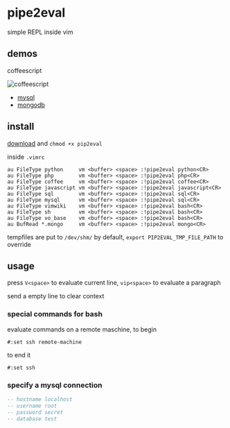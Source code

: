 # pipe2eval

simple REPL inside vim

## demos

coffeescript

![coffeescript](https://github.com/zweifisch/pipe2eval/raw/master/demos/coffee.gif)

* [mysql](https://github.com/zweifisch/pipe2eval/raw/master/demos/mysql.gif)
* [mongodb](https://github.com/zweifisch/pipe2eval/raw/master/demos/mongodb.gif)

## install

[download](https://raw.github.com/zweifisch/pipe2eval/master/pipe2eval) and `chmod +x pip2eval`

inside `.vimrc`
```vim
au FileType python     vm <buffer> <space> :!pipe2eval python<CR>
au FileType php        vm <buffer> <space> :!pipe2eval php<CR>
au FileType coffee     vm <buffer> <space> :!pipe2eval coffee<CR>
au FileType javascript vm <buffer> <space> :!pipe2eval javascript<CR>
au FileType sql        vm <buffer> <space> :!pipe2eval sql<CR>
au FileType mysql      vm <buffer> <space> :!pipe2eval sql<CR>
au FileType vimwiki    vm <buffer> <space> :!pipe2eval bash<CR>
au FileType sh         vm <buffer> <space> :!pipe2eval bash<CR>
au FileType vo_base    vm <buffer> <space> :!pipe2eval bash<CR>
au BufRead *.mongo     vm <buffer> <space> :!pipe2eval mongo<CR>
```

tempfiles are put to `/dev/shm/` by default, `export PIP2EVAL_TMP_FILE_PATH` to
override

## usage

press `V<space>` to evaluate current line, `vip<space>` to evaluate a paragraph

send a empty line to clear context

### special commands for bash

evaluate commands on a remote maschine, to begin
```
#:set ssh remote-machine
```

to end it
```
#:set ssh
```

### specify a mysql connection

```sql
-- hostname localhost
-- username root
-- password secret
-- database test
```

